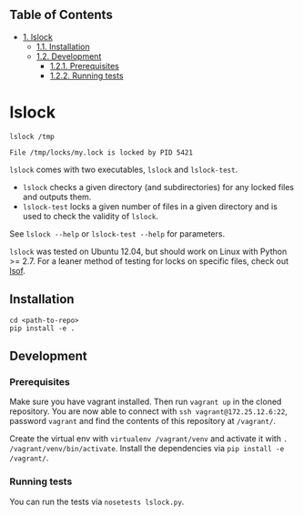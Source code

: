 <div id="table-of-contents">
<h2>Table of Contents</h2>
<div id="text-table-of-contents">
<ul>
<li><a href="#org7429b48">1. lslock</a>
<ul>
<li><a href="#org76d60e3">1.1. Installation</a></li>
<li><a href="#org02caf2d">1.2. Development</a>
<ul>
<li><a href="#org02bb3c7">1.2.1. Prerequisites</a></li>
<li><a href="#org2eff80f">1.2.2. Running tests</a></li>
</ul>
</li>
</ul>
</li>
</ul>
</div>
</div>

<a id="org7429b48"></a>

# lslock

    lslock /tmp

    File /tmp/locks/my.lock is locked by PID 5421

`lslock` comes with two executables, `lslock` and `lslock-test`.

-   `lslock` checks a given directory (and subdirectories) for any locked files and outputs them.
-   `lslock-test` locks a given number of files in a given directory and is used to check the validity of `lslock`.

See `lslock --help` or `lslock-test --help` for parameters.

`lslock` was tested on Ubuntu 12.04, but should work on Linux with Python >= 2.7.
For a leaner method of testing for locks on specific files, check out [lsof](https://linux.die.net/man/8/lsof).


<a id="org76d60e3"></a>

## Installation

    cd <path-to-repo>
    pip install -e .


<a id="org02caf2d"></a>

## Development


<a id="org02bb3c7"></a>

### Prerequisites

Make sure you have vagrant installed. Then run `vagrant up` in the cloned repository. You are now able to connect with `ssh vagrant@172.25.12.6:22`, password `vagrant` and find the contents of this repository at `/vagrant/`.

Create the virtual env with `virtualenv /vagrant/venv` and activate it with `. /vagrant/venv/bin/activate`. Install the dependencies via `pip install -e /vagrant/`.


<a id="org2eff80f"></a>

### Running tests

You can run the tests via `nosetests lslock.py`.

